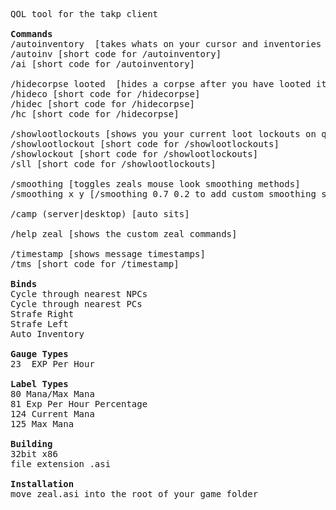 <pre>
QOL tool for the takp client

<b>Commands</b>
/autoinventory  [takes whats on your cursor and inventories it]
/autoinv [short code for /autoinventory]
/ai [short code for /autoinventory]

/hidecorpse looted  [hides a corpse after you have looted it]
/hideco [short code for /hidecorpse]
/hidec [short code for /hidecorpse]
/hc [short code for /hidecorpse]

/showlootlockouts [shows you your current loot lockouts on quarm]
/showlootlockout [short code for /showlootlockouts]
/showlockout [short code for /showlootlockouts]
/sll [short code for /showlootlockouts]

/smoothing [toggles zeals mouse look smoothing methods]
/smoothing x y [/smoothing 0.7 0.2 to add custom smoothing sensitivity]

/camp (server|desktop) [auto sits]

/help zeal [shows the custom zeal commands]

/timestamp [shows message timestamps]
/tms [short code for /timestamp]

<b>Binds</b>
Cycle through nearest NPCs
Cycle through nearest PCs
Strafe Right
Strafe Left
Auto Inventory

<b>Gauge Types</b>
23  EXP Per Hour

<b>Label Types</b>
80 Mana/Max Mana
81 Exp Per Hour Percentage
124 Current Mana
125 Max Mana

<b>Building</b>
32bit x86
file extension .asi

<b>Installation</b>
move zeal.asi into the root of your game folder
</pre>
